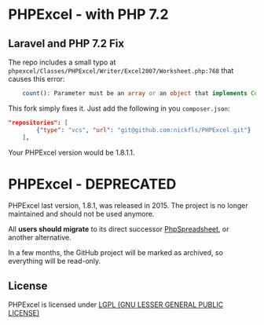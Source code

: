 # PHPExcel - with PHP 7.2

## Laravel and PHP 7.2 Fix

The repo includes a small typo at `phpexcel/Classes/PHPExcel/Writer/Excel2007/Worksheet.php:768` that causes this error:
``` php
    count(): Parameter must be an array or an object that implements Countable
```

This fork simply fixes it.
Just add the following in you `composer.json`:

``` json
"repositories": [
        {"type": "vcs", "url": "git@github.com:nickfls/PHPExcel.git"}
    ],
```

Your PHPExcel version would be 1.8.1.1.

# PHPExcel - DEPRECATED

PHPExcel last version, 1.8.1, was released in 2015. The project is no longer maintained and
should not be used anymore.

All **users should migrate** to its direct successor [PhpSpreadsheet](https://github.com/PHPOffice/PhpSpreadsheet), or another alternative.

In a few months, the GitHub project will be marked as archived, so everything will be read-only.

## License

PHPExcel is licensed under [LGPL (GNU LESSER GENERAL PUBLIC LICENSE)](https://github.com/PHPOffice/PHPExcel/blob/master/license.md)
